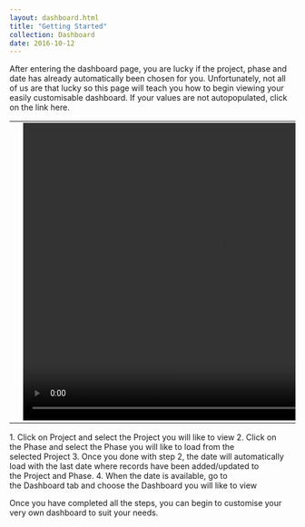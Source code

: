 ```yaml
---
layout: dashboard.html
title: "Getting Started"
collection: Dashboard
date: 2016-10-12
---
```

After entering the dashboard page, you are lucky if the project, phase and date has already automatically been chosen for you. Unfortunately, not all of us are that lucky so this page will teach you how to begin viewing your easily customisable dashboard. If your values are not autopopulated, click on the link here.

<table>
<tr>
<td width="50px"></td>
<td width="700px">
<video width="700" height="525" controls>
	<source src="/assets/video/Dashboard/How_to_view_your_dashboard.mp4" type="video/mp4">
	Your browser does not support the video tag.
</video>
</td>
<td width="50px"></td>
</tr>
</table>
1.	Click on Project and select the Project you will like to view
2.	Click on the Phase and select the Phase you will like to load from the selected Project
3.	Once you done with step 2, the date will automatically load with the last date where records have been added/updated to the Project and Phase.
4.	When the date is available, go to the Dashboard tab and choose the Dashboard you will like to view

Once you have completed all the steps, you can begin to customise your very own dashboard to suit your needs.
